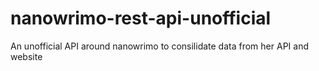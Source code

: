 nanowrimo-rest-api-unofficial
=============================

An unofficial API around nanowrimo to consilidate data from her API and website
